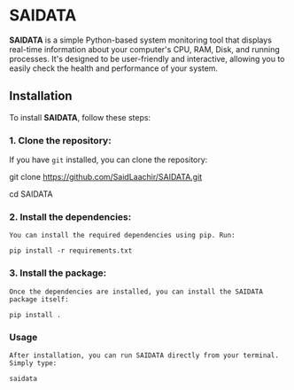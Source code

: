 # SAIDATA

**SAIDATA** is a simple Python-based system monitoring tool that displays real-time information about your computer's CPU, RAM, Disk, and running processes. It's designed to be user-friendly and interactive, allowing you to easily check the health and performance of your system.

## Installation

To install **SAIDATA**, follow these steps:

### 1. Clone the repository:
   If you have `git` installed, you can clone the repository:
 
   git clone https://github.com/SaidLaachir/SAIDATA.git
   
   cd SAIDATA

### 2. Install the dependencies:
    You can install the required dependencies using pip. Run:

    pip install -r requirements.txt

### 3. Install the package:
    Once the dependencies are installed, you can install the SAIDATA package itself:

    pip install .

### Usage
    After installation, you can run SAIDATA directly from your terminal. Simply type:

    saidata

